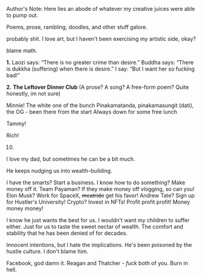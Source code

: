Author's Note:
Here lies an abode of whatever my creative juices were able to pump out.

Poems, prose, rambling, doodles, and other stuff galore.

probably shit. I love art, but I haven't been exercising my artistic side, okay?

blame math.

**1.** 
Laozi says: “There is no greater crime than desire.”
Buddha says: “There is dukkha (suffering) when there is desire.”
I say: “But I want her so fucking bad!”

**2.**
**The Leftover Dinner Club**
(A prose? A song? A free-form poem? Quite honestly, im not sure)



Minnie!
The white one of the bunch
Pinakamatanda, pinakamasungit (dati), the OG - been there from the start
Always down for some free lunch

Tammy!

Rich!








10.
I love my dad, but sometimes he can be a bit much.

He keeps nudging us into wealth-building.

I have the smarts? Start a business.
I know how to do something? Make money off it.
Team Payaman? If they make money off vlogging, so can you!
Elon Musk? Work for SpaceX, ~~meatride~~ get his favor!
Andrew Tate? Sign up for Hustler's University!
Crypto? Invest in NFTs!
Profit profit profit!
Money money money!

I know he just wants the best for us.
I wouldn't want my children to suffer either.
Just for us to taste the sweet nectar of wealth. The comfort and stability that he has been denied of for decades.

Innocent intentions, but I hate the implications.
He's been poisoned by the hustle culture. I don't blame him.

Facebook, god damn it.
Reagan and Thatcher - *fuck* both of you. Burn in hell.